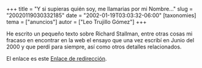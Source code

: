 +++
title = "Y si supieras quién soy, me llamarias por mi Nombre..."
slug = "20020119030332185"
date = "2002-01-19T03:03:32-06:00"
[taxonomies]
tema = ["anuncios"]
autor = ["Leo Trujillo Gómez"]
+++

He escrito un pequeño texto sobre Richard Stallman, entre otras cosas mi
fracaso en encontrar en la web el ensayo que una vez escribí en Junio
del 2000 y que perdí para siempre, así como otros detalles relacionados.

El enlace es este [Enlace de
redirección](http://galileo.spaceports.com/~gnuleo/stallman.html).


